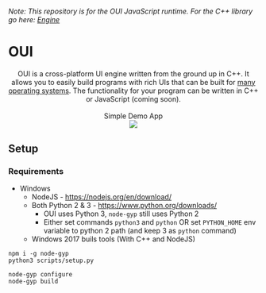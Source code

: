 ###### Note: This repository is for the OUI JavaScript runtime. For the C++ library go here: [Engine](https://github.com/nik-m2/OUI-engine)

# OUI

<p align="center">
    OUI is a cross-platform UI engine written from the ground up in C++. It allows you to easily build programs with rich UIs that can be built for <a href="#supported-platforms">many operating systems</a>. The functionality for your program can be written in C++ or JavaScript (coming soon).
    <br><br>
    Simple Demo App
    <br>
    <img src="https://user-images.githubusercontent.com/20328954/55766682-bb1c1800-5a43-11e9-9a90-2d085f60d916.gif"/>
<p align="center">
    
## Setup

### Requirements


  - Windows
      - NodeJS - https://nodejs.org/en/download/
      - Both Python 2 & 3 -  https://www.python.org/downloads/
          - OUI uses Python 3, `node-gyp` still uses Python 2
          - Either set commands `python3` and `python` OR set `PYTHON_HOME` env variable to python 2 path (and keep 3 as `python` command)
      - Windows 2017 buils tools (With C++ and NodeJS)

```
npm i -g node-gyp
python3 scripts/setup.py
```

```
node-gyp configure
node-gyp build
```
